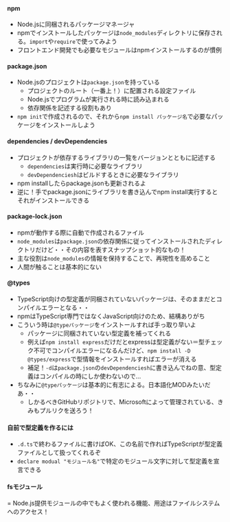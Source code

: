 #### npm

- Node.jsに同梱されるパッケージマネージャ
- npmでインストールしたパッケージは`node_modules`ディレクトリに保存される。`import`や`require`で使ってみよう
- フロントエンド開発でも必要なモジュールはnpmインストールするのが慣例

#### package.json

- Node.jsのプロジェクトは`package.json`を持っている
  - プロジェクトのルート（一番上！）に配置される設定ファイル
  - Node.jsでプログラムが実行される時に読み込まれる
  - 依存関係を記述する役割もあり
- `npm init`で作成されるので、それから`npm install パッケージ名`で必要なパッケージをインストールしよう

#### dependencies / devDependencies

- プロジェクトが依存するライブラリの一覧をバージョンとともに記述する
  - `dependencies`は実行時に必要なライブラリ
  - `devDependenciesh`はビルドするときに必要なライブラリ
- npm installしたらpackage.jsonも更新されるよ
- 逆に！手でpackage.jsonにライブラリを書き込んでnpm install実行するとそれがインストールできる

#### package-lock.json

- npmが動作する際に自動で作成されるファイル
- `node_modules`は`package.json`の依存関係に従ってインストールされたディレクトリだけど・・その内容を表すスナップショット的なもの！
- 主な役割は`node_modules`の情報を保持することで、再現性を高めること
- 人間が触ることは基本的にない

#### @types

- TypeScript向けの型定義が同梱されていないパッケージは、そのままだとコンパイルエラーとなる・・
- npmはTypeScript専門ではなくJavaScript向けのため、結構ありがち
- こういう時は`@typeパッケージ`をインストールすれば手っ取り早いよ
  - パッケージに同梱されていない型定義を補ってくれる
  - 例えば`npm install express`だけだとexpressは型定義がない＝型チェック不可でコンパイルエラーになるんだけど、`npm install -D @types/express`で型情報をインストールすればエラーが消える
  - 補足！`-d`は`package.json`の`devDependenciesh`に書き込んでねの意、型定義はコンパイルの時にしか使わないので…
- ちなみに`@typeパッケージ`は基本的に有志による。日本語化MODみたいだあ・・
  - しかるべきGitHubリポジトリで、Microsoftによって管理されている、きみもプルリクを送ろう！ 

#### 自前で型定義を作るには

- `.d.ts`で終わるファイルに書けばOK、この名前で作ればTypeScriptが型定義ファイルとして扱ってくれるぞ
- `declare modual "モジュール名"`で特定のモジュール文字に対して型定義を宣言できる

#### fsモジュール

= Node.js提供モジュールの中でもよく使われる機能、用途はファイルシステムへのアクセス！